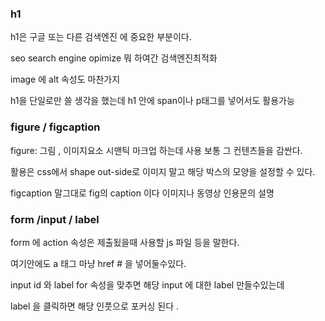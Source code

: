 ### h1

h1은 구글 또는 다른 검색엔진 에 중요한 부분이다.

seo search engine opimize 뭐 하여간 검색엔진최적화

image 에 alt 속성도 마찬가지

h1을 단일로만 쓸 생각을 했는데 h1 안에 span이나 p태그를 넣어서도 활용가능

### figure / figcaption

figure: 그림 , 이미지요소 시맨틱 마크업 하는데 사용 보통 그 컨텐츠들을 감싼다.

활용은 css에서 shape out-side로 이미지 말고 해당 박스의 모양을 설정할 수 있다.

figcaption 말그대로 fig의 caption 이다 이미지나 동영상 인용문의 설명

### form /input / label

form 에 action 속성은 제출됬을때 사용할 js 파일 등을 말한다.

여기안에도 a 태그 마냥 href # 을 넣어둘수있다.

input id 와 label for 속성을 맞추면 해당 input 에 대한 label 만들수있는데

label 을 클릭하면 해당 인풋으로 포커싱 된다 .
